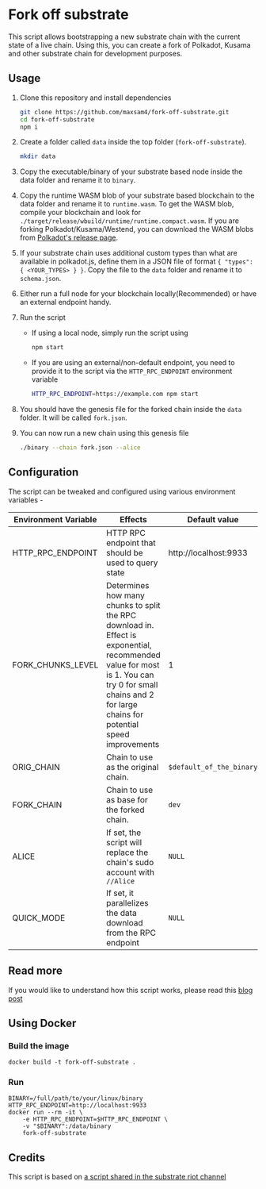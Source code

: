 # Fork off substrate

This script allows bootstrapping a new substrate chain with the current state of a live chain. Using this, you can create a fork of Polkadot, Kusama and other substrate chain for development purposes.

## Usage

1. Clone this repository and install dependencies

    ```bash
    git clone https://github.com/maxsam4/fork-off-substrate.git
    cd fork-off-substrate
    npm i
    ```

2. Create a folder called `data` inside the top folder (`fork-off-substrate`).

    ```bash
    mkdir data
    ```

3. Copy the executable/binary of your substrate based node inside the data folder and rename it to `binary`.

4. Copy the runtime WASM blob of your substrate based blockchain to the data folder and rename it to `runtime.wasm`. To get the WASM blob, compile your blockchain and look for `./target/release/wbuild/runtime/runtime.compact.wasm`. If you are forking Polkadot/Kusama/Westend, you can download the WASM blobs from [Polkadot's release page](https://github.com/paritytech/polkadot/releases).

5. If your substrate chain uses additional custom types than what are available in polkadot.js, define them in a JSON file of format `{ "types": { <YOUR_TYPES> } }`. Copy the file to the `data` folder and rename it to `schema.json`.

6. Either run a full node for your blockchain locally(Recommended) or have an external endpoint handy.

7. Run the script
    * If using a local node, simply run the script using

        ```bash
        npm start
        ```

    * If you are using an external/non-default endpoint, you need to provide it to the script via the `HTTP_RPC_ENDPOINT` environment variable

        ```bash
        HTTP_RPC_ENDPOINT=https://example.com npm start
        ```

8. You should have the genesis file for the forked chain inside the `data` folder. It will be called `fork.json`.

9. You can now run a new chain using this genesis file

    ```bash
    ./binary --chain fork.json --alice
    ```

## Configuration

The script can be tweaked and configured using various environment variables -

| Environment Variable | Effects | Default value |
| --- | --- | --- |
| HTTP_RPC_ENDPOINT | HTTP RPC endpoint that should be used to query state | http://localhost:9933 |
| FORK_CHUNKS_LEVEL | Determines how many chunks to split the RPC download in. Effect is exponential, recommended value for most is 1. You can try 0 for small chains and 2 for large chains for potential speed improvements | 1 |
| ORIG_CHAIN | Chain to use as the original chain.  | `$default_of_the_binary` |
| FORK_CHAIN | Chain to use as base for the forked chain.  | `dev` |
| ALICE | If set, the script will replace the chain's sudo account with `//Alice` | `NULL` |
| QUICK_MODE | If set, it parallelizes the data download from the RPC endpoint | `NULL` | 

## Read more

If you would like to understand how this script works, please read this [blog post](https://mudit.blog/fork-substrate-blockchain/)

## Using Docker

### Build the image

    docker build -t fork-off-substrate .

### Run

    BINARY=/full/path/to/your/linux/binary
    HTTP_RPC_ENDPOINT=http://localhost:9933
    docker run --rm -it \
        -e HTTP_RPC_ENDPOINT=$HTTP_RPC_ENDPOINT \
        -v "$BINARY":/data/binary
        fork-off-substrate

## Credits

This script is based on [a script shared in the substrate riot channel](https://hackmd.io/mGgNZX0VT4S0UTaq89-_SQ)
